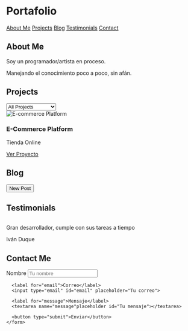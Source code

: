 <!DOCTYPE html>
<html lang="es">
<head>
  <meta charset="UTF-8">
  <meta name="viewport" content="width=device-width, initial-scale=1.0">
  <title>Mi Portafolio</title>
</head>
<body>
  <h1>Portafolio</h1>

  <nav>
    <a href="#about">About Me</a>
    <a href="#projects">Projects</a>
    <a href="#blog">Blog</a>
    <a href="#testimonials">Testimonials</a>
    <a href="#contact">Contact</a>
  </nav>

  <section id="about">
    <h2>About Me</h2>
    <p>Soy un programador/artista en proceso.</p>
    <p>Manejando el conocimiento poco a poco, sin afán.</p>
  </section>

  <section id="projects">
    <h2>Projects</h2>
    <select>
      <option value="all">All Projects</option>
      <option value="Web">Web Development</option>
    </select>
    <div>
      <img src="https://preview.redd.it/whats-your-opinion-on-the-nerd-emoji-meme-v0-8n14e28ef25c1.png?width=640&crop=smart&auto=webp&s=00ec94716e0562c27eb13fcadeb50cabcd81ce74" alt="E-commerce Platform">
      <h3>E-Commerce Platform</h3>
      <p>Tienda Online</p>
      <a href="#">Ver Proyecto</a>
    </div>
  </section>

  <section id="blog">
    <h2>Blog</h2>
    <button>New Post</button>
    <div>
      <!-- Aquí van las entradas del blog -->
    </div>
  </section>

  <section id="testimonials">
    <h2>Testimonials</h2>
    <div>
      <img src="https://i.pinimg.com/1200x/cb/3e/01/cb3e014d6122af3b43933bb571859ae7.jpg" alt="">
      <p>Gran desarrollador, cumple con sus tareas a tiempo</p>
      <p>Iván Duque</p>
    </div>
  </section>

  <section id="contact">
    <h2>Contact Me</h2>
    <form>
      <label for="nombre">Nombre</label>
      <input type="text" id="nombre" placeholder="Tu nombre">

      <label for="email">Correo</label>
      <input type="email" id="email" placeholder="Tu correo">

      <label for="message">Mensaje</label>
      <textarea name="message"placeholder id="Tu mensaje"></textarea>

      <button type="submit">Enviar</button>
    </form>
  </section>

</body>
</html>
